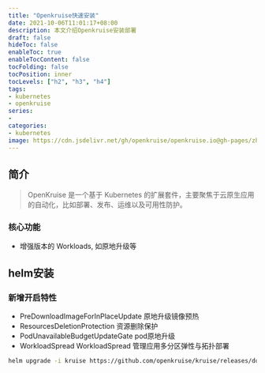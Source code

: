 ```yaml
---
title: "Openkruise快速安装"
date: 2021-10-06T11:01:17+08:00
description: 本文介绍Openkruise安装部署
draft: false
hideToc: false
enableToc: true
enableTocContent: false
tocFolding: false
tocPosition: inner
tocLevels: ["h2", "h3", "h4"]
tags:
- kubernetes
- openkruise
series:
-
categories:
- kubernetes
image: https://cdn.jsdelivr.net/gh/openkruise/openkruise.io@gh-pages/zh/img/openkruise.ico
---
```


## 简介

> OpenKruise 是一个基于 Kubernetes 的扩展套件，主要聚焦于云原生应用的自动化，比如部署、发布、运维以及可用性防护。

### 核心功能

- 增强版本的 Workloads, 如原地升级等

## helm安装

### 新增开启特性

- PreDownloadImageForInPlaceUpdate 原地升级镜像预热
- ResourcesDeletionProtection 资源删除保护
- PodUnavailableBudgetUpdateGate pod原地升级
- WorkloadSpread WorkloadSpread 管理应用多分区弹性与拓扑部署

```bash
helm upgrade -i kruise https://github.com/openkruise/kruise/releases/download/v0.10.0/kruise-chart.tgz  --set featureGates="ResourcesDeletionProtection=true\,PreDownloadImageForInPlaceUpdate=true\,PodUnavailableBudgetUpdateGate=true\,WorkloadSpread=true"
```